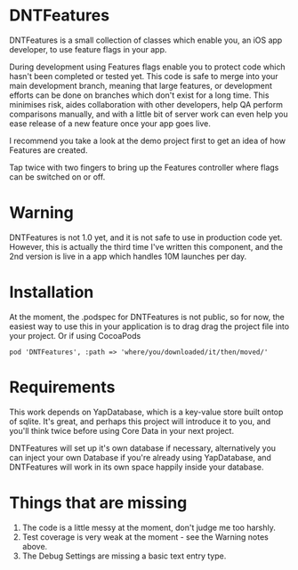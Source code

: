 DNTFeatures
===========

DNTFeatures is a small collection of classes which enable you, an iOS app developer, to use feature flags in your app.

During development using Features flags enable you to protect code which hasn't been completed or tested yet. This code is safe to merge into your main development branch, meaning that large features, or development efforts can be done on branches which don't exist for a long time. This minimises risk, aides collaboration with other developers, help QA perform comparisons manually, and with a little bit of server work can even help you ease release of a new feature once your app goes live.

I recommend you take a look at the demo project first to get an idea of how Features are created.

Tap twice with two fingers to bring up the Features controller where flags can be switched on or off.


Warning
=======
DNTFeatures is not 1.0 yet, and it is not safe to use in production code yet. However, this is actually the third time I've written this component, and the 2nd version is live in a app which handles 10M launches per day.

Installation
============
At the moment, the .podspec for DNTFeatures is not public, so for now, the easiest way to use this in your application is to drag drag the project file into your project. Or if using CocoaPods

    pod 'DNTFeatures', :path => 'where/you/downloaded/it/then/moved/'


Requirements
============

This work depends on YapDatabase, which is a key-value store built ontop of sqlite. It's great, and perhaps this project will introduce it to you, and you'll think twice before using Core Data in your next project.

DNTFeatures will set up it's own database if necessary, alternatively you can inject your own Database if you're already using YapDatabase, and DNTFeatures will work in its own space happily inside your database.

Things that are missing
=======================

1. The code is a little messy at the moment, don't judge me too harshly.
2. Test coverage is very weak at the moment - see the Warning notes above.
3. The Debug Settings are missing a basic text entry type.
